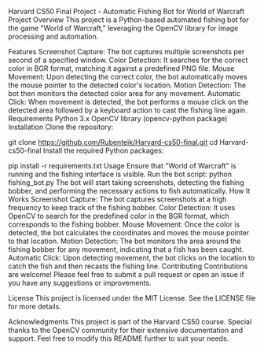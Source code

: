 Harvard CS50 Final Project - Automatic Fishing Bot for World of Warcraft
Project Overview
This project is a Python-based automated fishing bot for the game "World of Warcraft," leveraging the OpenCV library for image processing and automation.

Features
Screenshot Capture: The bot captures multiple screenshots per second of a specified window.
Color Detection: It searches for the correct color in BGR format, matching it against a predefined PNG file.
Mouse Movement: Upon detecting the correct color, the bot automatically moves the mouse pointer to the detected color's location.
Motion Detection: The bot then monitors the detected color area for any movement.
Automatic Click: When movement is detected, the bot performs a mouse click on the detected area followed by a keyboard action to cast the fishing line again.
Requirements
Python 3.x
OpenCV library (opencv-python package)
Installation
Clone the repository:

git clone https://github.com/Rubenteik/Harvard-cs50-final.git
cd Harvard-cs50-final
Install the required Python packages:

pip install -r requirements.txt
Usage
Ensure that "World of Warcraft" is running and the fishing interface is visible.
Run the bot script:
python fishing_bot.py
The bot will start taking screenshots, detecting the fishing bobber, and performing the necessary actions to fish automatically.
How It Works
Screenshot Capture: The bot captures screenshots at a high frequency to keep track of the fishing bobber.
Color Detection: It uses OpenCV to search for the predefined color in the BGR format, which corresponds to the fishing bobber.
Mouse Movement: Once the color is detected, the bot calculates the coordinates and moves the mouse pointer to that location.
Motion Detection: The bot monitors the area around the fishing bobber for any movement, indicating that a fish has been caught.
Automatic Click: Upon detecting movement, the bot clicks on the location to catch the fish and then recasts the fishing line.
Contributing
Contributions are welcome! Please feel free to submit a pull request or open an issue if you have any suggestions or improvements.

License
This project is licensed under the MIT License. See the LICENSE file for more details.

Acknowledgments
This project is part of the Harvard CS50 course.
Special thanks to the OpenCV community for their extensive documentation and support.
Feel free to modify this README further to suit your needs.

